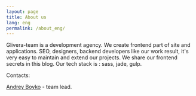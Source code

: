 ```yaml
---
layout: page
title: About us
lang: eng
permalink: /about_eng/
---
```


Glivera-team is a development agency. We create frontend part of site and applications. SEO, designers, backend developers like our work result, it's very easy to maintain and extend our projects. We share our frontend secrets in this blog. Our tech stack is : sass, jade, gulp.

Contacts:

<a href="https://twitter.com/glivera" target="_blank">Andrey Boyko</a> - team lead.
